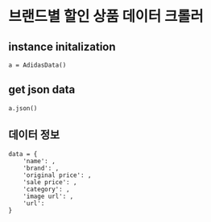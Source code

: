 # 브랜드별 할인 상품 데이터 크롤러

## instance initalization

```
a = AdidasData()
```

## get json data

```
a.json()
```

## 데이터 정보

```
data = {
    'name': ,
    'brand': ,
    'original price': ,
    'sale price': ,
    'category': ,
    'image url': ,
    'url':
}